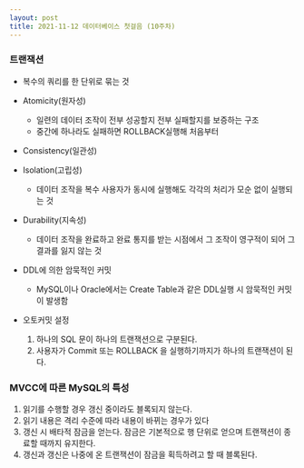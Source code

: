 ```yaml
---
layout: post
title: 2021-11-12 데이터베이스 첫걸음 (10주차)
---
```


### 트랜잭션

- 복수의 쿼리를 한 단위로 묶는 것
- Atomicity(원자성)
    - 일련의 데이터 조작이 전부 성공할지 전부 실패할지를 보증하는 구조
    - 중간에 하나라도 실패하면 ROLLBACK실행해 처음부터

- Consistency(일관성)

- Isolation(고립성)
    - 데이터 조작을 복수 사용자가 동시에 실행해도 각각의 처리가 모순 없이 실행되는 것
- Durability(지속성)
    - 데이터 조작을 완료하고 완료 통지를 받는 시점에서 그 조작이 영구적이 되어 그 결과를 잃지 않는 것
    
- DDL에 의한 암묵적인 커밋
    - MySQL이나 Oracle에서는 Create Table과 같은 DDL실행 시 암묵적인 커밋이 발생함
- 오토커밋 설정
    1. 하나의 SQL 문이 하나의 트랜잭션으로 구분된다.
    2. 사용자가 Commit 또는 ROLLBACK 을 실행하기까지가 하나의 트랜잭션이 된다.

### MVCC에 따른 MySQL의 특성

1. 읽기를 수행할 경우 갱신 중이라도 블록되지 않는다.
2. 읽기 내용은 격리 수준에 따라 내용이 바뀌는 경우가 있다
3. 갱신 시 배타적 잠금을 얻는다. 잠금은 기본적으로 행 단위로 얻으며 트랜잭션이 종료할 때까지 유지한다.
4. 갱신과 갱신은 나중에 온 트랜잭션이 잠금을 획득하려고 할 때 블록된다.